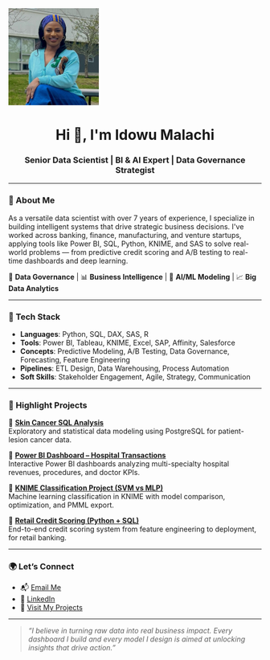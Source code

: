 <img src="https://github.com/IdowuMalachi/idowumalachi/blob/main/Dami.JPG?raw=true" width="180" alt="Idowu Malachi profile photo">

<h1 align="center">Hi 👋, I'm Idowu Malachi</h1>
<h3 align="center">Senior Data Scientist | BI & AI Expert | Data Governance Strategist</h3>

---

### 💼 About Me

As a versatile data scientist with over 7 years of experience, I specialize in building intelligent systems that drive strategic business decisions. I've worked across banking, finance, manufacturing, and venture startups, applying tools like Power BI, SQL, Python, KNIME, and SAS to solve real-world problems — from predictive credit scoring and A/B testing to real-time dashboards and deep learning.

🔎 **Data Governance** | 📊 **Business Intelligence** | 🤖 **AI/ML Modeling** | 📈 **Big Data Analytics**

---

### 🔧 Tech Stack

- **Languages**: Python, SQL, DAX, SAS, R  
- **Tools**: Power BI, Tableau, KNIME, Excel, SAP, Affinity, Salesforce  
- **Concepts**: Predictive Modeling, A/B Testing, Data Governance, Forecasting, Feature Engineering  
- **Pipelines**: ETL Design, Data Warehousing, Process Automation  
- **Soft Skills**: Stakeholder Engagement, Agile, Strategy, Communication  

---

### 🧠 Highlight Projects

📌 **[Skin Cancer SQL Analysis](https://github.com/idowumalachi/SkinCancer-Data-sql-Project)**  
Exploratory and statistical data modeling using PostgreSQL for patient-lesion cancer data.

📌 **[Power BI Dashboard – Hospital Transactions](https://github.com/IdowuMalachi/Mother-and-Child-Hospital-Transaction)**  
Interactive Power BI dashboards analyzing multi-specialty hospital revenues, procedures, and doctor KPIs.

📌 **[KNIME Classification Project (SVM vs MLP)](https://github.com/IdowuMalachi/SVM-MLP-Machine-Learning--KNIME...)**  
Machine learning classification in KNIME with model comparison, optimization, and PMML export.

📌 **[Retail Credit Scoring (Python + SQL)](https://github.com/idowumalachi/retail-credit-ml-scorer)**  
End-to-end credit scoring system from feature engineering to deployment, for retail banking.

---

### 🌍 Let’s Connect

- 📬 [Email Me](mailto:idowumalachi2696@gmail.com)
- 💼 [LinkedIn](https://linkedin.com/in/idowumalachi)
- 🧰 [Visit My Projects](https://github.com/idowumalachi?tab=repositories)

---

> _“I believe in turning raw data into real business impact. Every dashboard I build and every model I design is aimed at unlocking insights that drive action.”_
